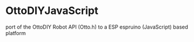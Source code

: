 # OttoDIYJavaScript
port of the OttoDIY Robot API (Otto.h) to a ESP espruino (JavaScript) based platform
